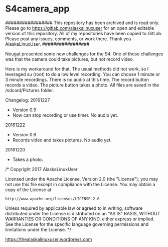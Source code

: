 # S4camera_app

#################
This repository has been archived and is read only. Please go to https://gitlab.com/alaskalinuxuser for an open and editable version of this repository. All of my repositories have been copied to GitLab. Please post any issues, comments, or work there. Thank you - AlaskaLinuxUser.
#################


Nougat presented some new challenges for the S4. One of those challenges was that the camera could take pictures, but not record video.

Here is my workaround for that. The usual methods did not work, so I leveraged su (root) to do a low level recording. You can choose 1 minute or 3 minute recordings. There is no audio at this time. The record button records a video. The picture button takes a photo. All files are saved in the /sdcard/Pictures folder.

Changelog:
20161227
+ Version 0.9
+ Now can stop recording or use timer. No audio yet.

20161222
+ Version 0.8
+ Records video and takes pictures. No audio yet.

20161220
+ Takes a photo.

/* Copyright 2017 AlaskaLinuxUser

Licensed under the Apache License, Version 2.0 (the "License");
you may not use this file except in compliance with the License.
You may obtain a copy of the License at

    http://www.apache.org/licenses/LICENSE-2.0

Unless required by applicable law or agreed to in writing, software
distributed under the License is distributed on an "AS IS" BASIS,
WITHOUT WARRANTIES OR CONDITIONS OF ANY KIND, either express or implied.
See the License for the specific language governing permissions and
limitations under the License. */

https://thealaskalinuxuser.wordpress.com
